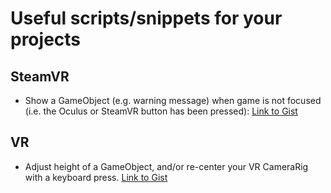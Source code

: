 # Useful scripts/snippets for your projects

## SteamVR

* Show a GameObject (e.g. warning message) when game is not focused (i.e. the Oculus or SteamVR button has been pressed): [Link to Gist](https://gist.github.com/jackbrookes/5a0f8e86c10161955a76fa47e1733856)

## VR

* Adjust height of a GameObject, and/or re-center your VR CameraRig with a keyboard press. [Link to Gist](https://gist.github.com/jackbrookes/a56d39a66d10d131cf13a3559480e94d)
